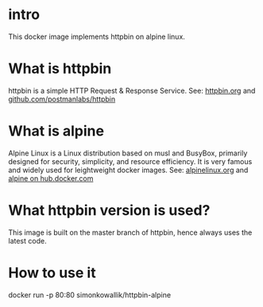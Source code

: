# intro
This docker image implements httpbin on alpine linux.

# What is httpbin
httpbin is a simple HTTP Request & Response Service.
See: [httpbin.org](https://httpbin.org) and [github.com/postmanlabs/httpbin](https://github.com/postmanlabs/httpbin)

# What is alpine
Alpine Linux is a Linux distribution based on musl and BusyBox, primarily designed for security, simplicity, and resource efficiency.
It is very famous and widely used for leightweight docker images.
See: [alpinelinux.org](https://alpinelinux.org) and [alpine on hub.docker.com](https://hub.docker.com/_/alpine)

# What httpbin version is used?
This image is built on the master branch of httpbin, hence always uses the latest code.

# How to use it

  docker run -p 80:80 simonkowallik/httpbin-alpine